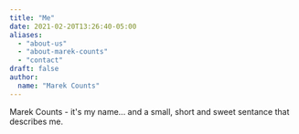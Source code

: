 ```yaml
---
title: "Me"
date: 2021-02-20T13:26:40-05:00
aliases: 
  - "about-us"
  - "about-marek-counts"
  - "contact"
draft: false
author:
  name: "Marek Counts"
---
```


Marek Counts - it's my name... and a small, short and sweet sentance that describes me.
